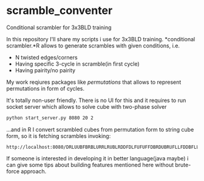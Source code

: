 # scramble_conventer
Conditional scrambler for 3x3BLD training

In this repository I'll share my scripts i use for 3x3BLD training. *conditional scrambler.*R allows to generate scrambles with given conditions, i.e.

* N twisted edges/corners
* Having specific 3-cycle in scramble(in first cycle)
* Having pairity/no pairity

My work reqiures packages like *permutations* that allows to represent permutations in form of cycles. 

It's totally non-user friendly. There is no UI for this and it requires to run socket server which allows to solve cube with two-phase solver

```bash
python start_server.py 8080 20 2
```

...and in R I convert scrambled cubes from permutation form to string cube form, so it is fetching scrambles invoking:

```
http://localhost:8080/DRLUUBFBRBLURRLRUBLRDDFDLFUFUFFDBRDUBRUFLLFDDBFLUBLRBD
```

If someone is interested in developing it in better language(java maybe) i can give some tips about building features mentioned here without brute-force approach.
